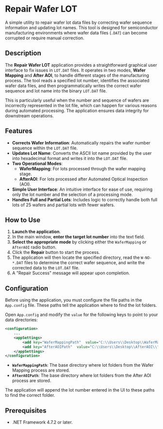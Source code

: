 # Repair Wafer LOT

A simple utility to repair wafer lot data files by correcting wafer sequence information and updating lot names. This tool is designed for semiconductor manufacturing environments where wafer data files (`.DAT`) can become corrupted or require manual correction.

## Description

The **Repair Wafer LOT** application provides a straightforward graphical user interface to fix issues in `LOT.DAT` files. It operates in two modes, **Wafer Mapping** and **After AOI**, to handle different stages of the manufacturing process. The tool reads a specified lot number, identifies the associated wafer data files, and then programmatically writes the correct wafer sequence and lot name into the binary `LOT.DAT` file.

This is particularly useful when the number and sequence of wafers are incorrectly represented in the lot file, which can happen for various reasons during automated processing. The application ensures data integrity for downstream operations.

## Features

  * **Corrects Wafer Information**: Automatically repairs the wafer number sequence within the `LOT.DAT` file.
  * **Updates Lot Name**: Converts the ASCII lot name provided by the user into hexadecimal format and writes it into the `LOT.DAT` file.
  * **Two Operational Modes**:
      * **WaferMapping**: For lots processed through the wafer mapping stage.
      * **AfterAOI**: For lots processed after Automated Optical Inspection (AOI).
  * **Simple User Interface**: An intuitive interface for ease of use, requiring only the lot number and the selection of a processing mode.
  * **Handles Full and Partial Lots**: Includes logic to correctly handle both full lots of 25 wafers and partial lots with fewer wafers.

## How to Use

1.  **Launch the application**.
2.  In the main window, **enter the target lot number** into the text field.
3.  **Select the appropriate mode** by clicking either the `WaferMapping` or `AfterAOI` radio button.
4.  Click the **Repair** button to start the process.
5.  The application will then locate the specified directory, read the `W-NO-*.DAT` files to determine the correct wafer sequence, and write the corrected data to the `LOT.DAT` file.
6.  A "Repair Success" message will appear upon completion.

## Configuration

Before using the application, you must configure the file paths in the `App.config` file. These paths tell the application where to find the lot folders.

Open `App.config` and modify the `value` for the following keys to point to your data directories:

```xml
<configuration>
	...
	<appSettings>
		<add key="WaferMappingPath"  value="C:\\Users\\Desktop\\WaferMapping\\"  />
		<add key="AfterAOIPath"  value="C:\\Users\\Desktop\\AfterAOI\\"  />
	</appSettings>
</configuration>
```

  * **`WaferMappingPath`**: The base directory where lot folders from the Wafer Mapping process are stored.
  * **`AfterAOIPath`**: The base directory where lot folders from the After AOI process are stored.

The application will append the lot number entered in the UI to these paths to find the correct folder.

## Prerequisites

  * .NET Framework 4.7.2 or later.
